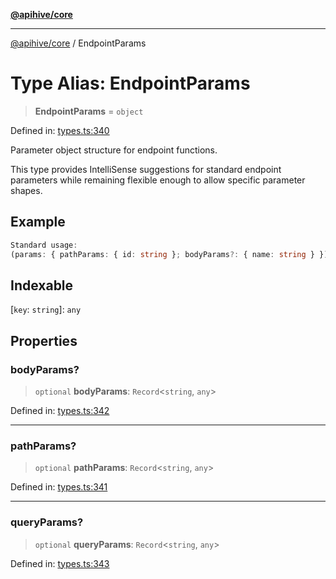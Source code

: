 [**@apihive/core**](../README.md)

***

[@apihive/core](../globals.md) / EndpointParams

# Type Alias: EndpointParams

> **EndpointParams** = `object`

Defined in: [types.ts:340](https://github.com/cleverplatypus/apihive-core/blob/07013091b03a0f47e51724fb271d78c36a50ebbd/src/types.ts#L340)

Parameter object structure for endpoint functions.

This type provides IntelliSense suggestions for standard endpoint parameters
while remaining flexible enough to allow specific parameter shapes.

## Example

```ts
Standard usage:
(params: { pathParams: { id: string }; bodyParams?: { name: string } }) => Promise<User>
```

## Indexable

\[`key`: `string`\]: `any`

## Properties

### bodyParams?

> `optional` **bodyParams**: `Record`\<`string`, `any`\>

Defined in: [types.ts:342](https://github.com/cleverplatypus/apihive-core/blob/07013091b03a0f47e51724fb271d78c36a50ebbd/src/types.ts#L342)

***

### pathParams?

> `optional` **pathParams**: `Record`\<`string`, `any`\>

Defined in: [types.ts:341](https://github.com/cleverplatypus/apihive-core/blob/07013091b03a0f47e51724fb271d78c36a50ebbd/src/types.ts#L341)

***

### queryParams?

> `optional` **queryParams**: `Record`\<`string`, `any`\>

Defined in: [types.ts:343](https://github.com/cleverplatypus/apihive-core/blob/07013091b03a0f47e51724fb271d78c36a50ebbd/src/types.ts#L343)
